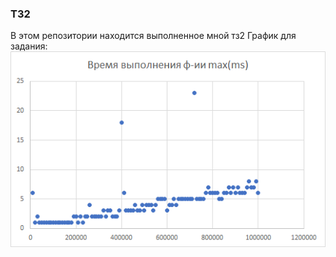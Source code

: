 ### ТЗ2
В этом репозитории находится выполненное мной тз2
График для задания:
![Время выполнения программы](plot.png)